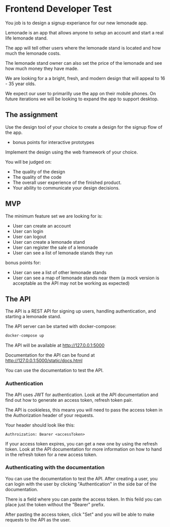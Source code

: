 # Frontend Developer Test

You job is to design a signup experiance for our new lemonade app.

Lemonade is an app that allows anyone to setup an account and start a real life lemonade stand.

The app will tell other users where the lemonade stand is located and how much the lemonade costs.

The lemonade stand owner can also set the price of the lemonade and see how much money they have made.

We are looking for a a bright, fresh, and modern design that will appeal to 16 - 35 year olds.

We expect our user to primarilly use the app on their mobile phones.  On future iterations we will be looking to expand the app to support desktop.


## The assignment

Use the design tool of your choice to create a design for the signup flow of the app.

- bonus points for interactive prototypes

Implement the design using the web framework of your choice.

You will be judged on:

- The quality of the design
- The quality of the code
- The overall user experience of the finished product.
- Your ability to communicate your design decisions.


## MVP

The minimum feature set we are looking for is:

- User can create an account
- User can login
- User can logout
- User can create a lemonade stand
- User can register the sale of a lemonade
- User can see a list of lemonade stands they run

bonus points for:

- User can see a list of other lemonade stands
- User can see a map of lemonade stands near them (a mock version is acceptable as the API may not be working as expected)


## The API

The API is a REST API for signing up users, handling authentication, and starting a lemonade stand.

The API server can be started with docker-compose:

```bash
docker-compose up
```

The API will be available at http://127.0.0.1:5000

Documentation for the API can be found at http://127.0.0.1:5000/static/docs.html

You can use the documentation to test the API.


### Authentication

The API uses JWT for authentication.  Look at the API documentation and find out how to generate an access token, refresh token pair.

The API is cookieless, this means you will need to pass the access token in the Authorization header of your requests.

Your header should look like this:

```
Authroization: Bearer <accessToken>
```

If your access token expires, you can get a new one by using the refresh token.  Look at the API documentation for more information on how to hand in the refresh token for a new access token.


### Authenticating with the documentation

You can use the documentation to test the API.  After creating a user, you can login with the user by clicking "Authentication" in the side bar of the documentation.

There is a field where you can paste the access token.  In this feild you can place just the token without the "Bearer" prefix.

After pasting the access token, click "Set" and you will be able to make requests to the API as the user.

